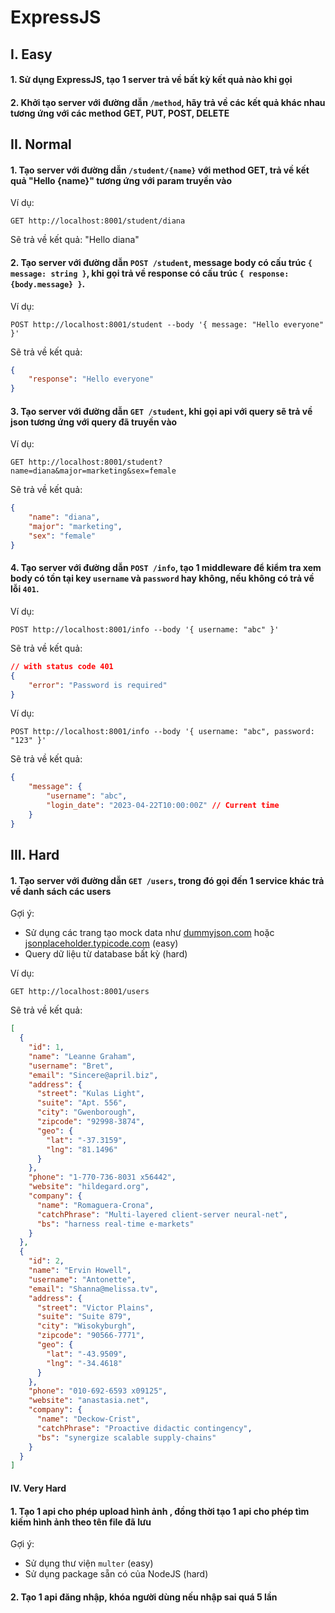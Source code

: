 # ExpressJS

## I. Easy

#### 1. Sử dụng ExpressJS, tạo 1 server trả về bất kỳ kết quả nào khi gọi

#### 2. Khởi tạo server với đường dẫn `/method`, hãy trả về các kết quả khác nhau tương ứng với các method GET, PUT, POST, DELETE

#### 

## II. Normal

#### 1. Tạo server với đường dẫn `/student/{name}` với method GET, trả về kết quả "Hello {name}" tương ứng với param truyền vào

Ví dụ:

```
GET http://localhost:8001/student/diana
```

Sẽ trả về kết quả: "Hello diana"

#### 2. Tạo server với đường dẫn `POST /student`, message body có cấu trúc `{ message: string }`, khi gọi trả về response có cấu trúc `{ response: {body.message} }`.

Ví dụ:

```
POST http://localhost:8001/student --body '{ message: "Hello everyone" }'
```

Sẽ trả về kết quả:

```json
{
    "response": "Hello everyone"
}
```

#### 3. Tạo server với đường dẫn `GET /student`, khi gọi api với query sẽ trả về json tương ứng với query đã truyền vào

Ví dụ:

```
GET http://localhost:8001/student?name=diana&major=marketing&sex=female
```

Sẽ trả về kết quả:

```json
{
    "name": "diana",
    "major": "marketing",
    "sex": "female"
}
```

#### 4. Tạo server với đường dẫn `POST /info`, tạo 1 middleware để kiểm tra xem body có tồn tại key `username` và `password` hay không, nếu không có trả về lỗi `401`.

Ví dụ:

```
POST http://localhost:8001/info --body '{ username: "abc" }'
```

Sẽ trả về kết quả:

```json
// with status code 401
{
    "error": "Password is required"
}
```

Ví dụ:

```
POST http://localhost:8001/info --body '{ username: "abc", password: "123" }'
```

Sẽ trả về kết quả:

```json
{
    "message": {
        "username": "abc",
        "login_date": "2023-04-22T10:00:00Z" // Current time
    }
}
```



## III. Hard

#### 1. Tạo server với đường dẫn `GET /users`, trong đó gọi đến 1 service khác trả về danh sách các users

Gợi ý:

- Sử dụng các trang tạo mock data như [dummyjson.com](https://dummyjson.com/) hoặc [jsonplaceholder.typicode.com](https://jsonplaceholder.typicode.com/) (easy)
- Query dữ liệu từ database bất kỳ (hard)

Ví dụ:
```
GET http://localhost:8001/users
```

Sẽ trả về kết quả:

```json
[
  {
    "id": 1,
    "name": "Leanne Graham",
    "username": "Bret",
    "email": "Sincere@april.biz",
    "address": {
      "street": "Kulas Light",
      "suite": "Apt. 556",
      "city": "Gwenborough",
      "zipcode": "92998-3874",
      "geo": {
        "lat": "-37.3159",
        "lng": "81.1496"
      }
    },
    "phone": "1-770-736-8031 x56442",
    "website": "hildegard.org",
    "company": {
      "name": "Romaguera-Crona",
      "catchPhrase": "Multi-layered client-server neural-net",
      "bs": "harness real-time e-markets"
    }
  },
  {
    "id": 2,
    "name": "Ervin Howell",
    "username": "Antonette",
    "email": "Shanna@melissa.tv",
    "address": {
      "street": "Victor Plains",
      "suite": "Suite 879",
      "city": "Wisokyburgh",
      "zipcode": "90566-7771",
      "geo": {
        "lat": "-43.9509",
        "lng": "-34.4618"
      }
    },
    "phone": "010-692-6593 x09125",
    "website": "anastasia.net",
    "company": {
      "name": "Deckow-Crist",
      "catchPhrase": "Proactive didactic contingency",
      "bs": "synergize scalable supply-chains"
    }
  }
]
```



#### IV. Very Hard

#### 1. Tạo 1 api cho phép upload hình ảnh , đồng thời tạo 1 api cho phép tìm kiếm hình ảnh theo tên file đã lưu

Gợi ý:

- Sử dụng thư viện `multer` (easy)
- Sử dụng package sẵn có của NodeJS (hard)

#### 2. Tạo 1 api đăng nhập, khóa người dùng nếu nhập sai quá 5 lần